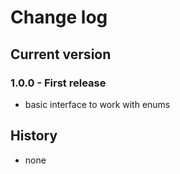 # Change log
## Current version
### 1.0.0 - First release
- basic interface to work with enums

## History
- none